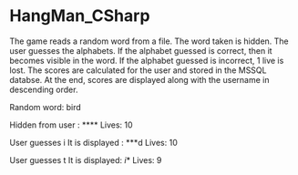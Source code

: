 # HangMan_CSharp
The game reads a random word from a file. The word taken is hidden. The user guesses the alphabets. 
If the alphabet guessed is correct, then it becomes visible in the word.
If the alphabet guessed is incorrect, 1 live is lost.
The scores are calculated for the user and stored in the MSSQL databse.
At the end, scores are displayed along with the username in descending order.

Random word:
bird

Hidden from user : ****     Lives: 10

User guesses i
It is displayed : ***d    Lives: 10

User guesses t
It is displayed: *i**    Lives: 9

